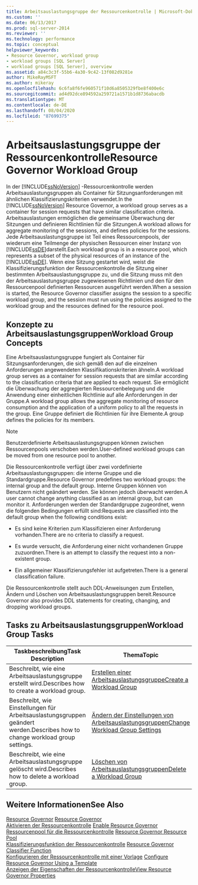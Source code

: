 ```yaml
---
title: Arbeitsauslastungsgruppe der Ressourcenkontrolle | Microsoft-Dokumentation
ms.custom: ''
ms.date: 06/13/2017
ms.prod: sql-server-2014
ms.reviewer: ''
ms.technology: performance
ms.topic: conceptual
helpviewer_keywords:
- Resource Governor, workload group
- workload groups [SQL Server]
- workload groups [SQL Server], overview
ms.assetid: a84c3c3f-55b6-4a30-9c42-13f082d9281e
author: MikeRayMSFT
ms.author: mikeray
ms.openlocfilehash: 6c6fa8f6fe960571f10d6a8505329fbe8f400e6c
ms.sourcegitcommit: ad4d92dce894592a259721a1571b1d8736abacdb
ms.translationtype: MT
ms.contentlocale: de-DE
ms.lasthandoff: 08/04/2020
ms.locfileid: "87699375"
---
```

# <a name="resource-governor-workload-group"></a><span data-ttu-id="9c977-102">Arbeitsauslastungsgruppe der Ressourcenkontrolle</span><span class="sxs-lookup"><span data-stu-id="9c977-102">Resource Governor Workload Group</span></span>
  <span data-ttu-id="9c977-103">In der [!INCLUDE[ssNoVersion](../../includes/ssnoversion-md.md)] -Ressourcenkontrolle werden Arbeitsauslastungsgruppen als Container für Sitzungsanforderungen mit ähnlichen Klassifizierungskriterien verwendet.</span><span class="sxs-lookup"><span data-stu-id="9c977-103">In the [!INCLUDE[ssNoVersion](../../includes/ssnoversion-md.md)] Resource Governor, a workload group serves as a container for session requests that have similar classification criteria.</span></span> <span data-ttu-id="9c977-104">Arbeitsauslastungen ermöglichen die gemeinsame Überwachung der Sitzungen und definieren Richtlinien für die Sitzungen.</span><span class="sxs-lookup"><span data-stu-id="9c977-104">A workload allows for aggregate monitoring of the sessions, and defines policies for the sessions.</span></span> <span data-ttu-id="9c977-105">Jede Arbeitsauslastungsgruppe ist Teil eines Ressourcenpools, der wiederum eine Teilmenge der physischen Ressourcen einer Instanz von [!INCLUDE[ssDE](../../includes/ssde-md.md)]darstellt.</span><span class="sxs-lookup"><span data-stu-id="9c977-105">Each workload group is in a resource pool, which represents a subset of the physical resources of an instance of the [!INCLUDE[ssDE](../../includes/ssde-md.md)].</span></span> <span data-ttu-id="9c977-106">Wenn eine Sitzung gestartet wird, weist die Klassifizierungsfunktion der Ressourcenkontrolle die Sitzung einer bestimmten Arbeitsauslastungsgruppe zu, und die Sitzung muss mit den der Arbeitsauslastungsgruppe zugewiesenen Richtlinien und den für den Ressourcenpool definierten Ressourcen ausgeführt werden.</span><span class="sxs-lookup"><span data-stu-id="9c977-106">When a session is started, the Resource Governor classifier assigns the session to a specific workload group, and the session must run using the policies assigned to the workload group and the resources defined for the resource pool.</span></span>  
  
## <a name="workload-group-concepts"></a><span data-ttu-id="9c977-107">Konzepte zu Arbeitsauslastungsgruppen</span><span class="sxs-lookup"><span data-stu-id="9c977-107">Workload Group Concepts</span></span>  
 <span data-ttu-id="9c977-108">Eine Arbeitsauslastungsgruppe fungiert als Container für Sitzungsanforderungen, die sich gemäß den auf die einzelnen Anforderungen angewendeten Klassifikationskriterien ähneln.</span><span class="sxs-lookup"><span data-stu-id="9c977-108">A workload group serves as a container for session requests that are similar according to the classification criteria that are applied to each request.</span></span> <span data-ttu-id="9c977-109">Sie ermöglicht die Überwachung der aggregierten Ressourcenbelegung und die Anwendung einer einheitlichen Richtlinie auf alle Anforderungen in der Gruppe.</span><span class="sxs-lookup"><span data-stu-id="9c977-109">A workload group allows the aggregate monitoring of resource consumption and the application of a uniform policy to all the requests in the group.</span></span> <span data-ttu-id="9c977-110">Eine Gruppe definiert die Richtlinien für ihre Elemente.</span><span class="sxs-lookup"><span data-stu-id="9c977-110">A group defines the policies for its members.</span></span>  
  
> [!NOTE]  
>  <span data-ttu-id="9c977-111">Benutzerdefinierte Arbeitsauslastungsgruppen können zwischen Ressourcenpools verschoben werden.</span><span class="sxs-lookup"><span data-stu-id="9c977-111">User-defined workload groups can be moved from one resource pool to another.</span></span>  
  
 <span data-ttu-id="9c977-112">Die Ressourcenkontrolle verfügt über zwei vordefinierte Arbeitsauslastungsgruppen: die interne Gruppe und die Standardgruppe.</span><span class="sxs-lookup"><span data-stu-id="9c977-112">Resource Governor predefines two workload groups: the internal group and the default group.</span></span> <span data-ttu-id="9c977-113">Interne Gruppen können von Benutzern nicht geändert werden. Sie können jedoch überwacht werden.</span><span class="sxs-lookup"><span data-stu-id="9c977-113">A user cannot change anything classified as an internal group, but can monitor it.</span></span> <span data-ttu-id="9c977-114">Anforderungen werden der Standardgruppe zugeordnet, wenn die folgenden Bedingungen erfüllt sind:</span><span class="sxs-lookup"><span data-stu-id="9c977-114">Requests are classified into the default group when the following conditions exist:</span></span>  
  
-   <span data-ttu-id="9c977-115">Es sind keine Kriterien zum Klassifizieren einer Anforderung vorhanden.</span><span class="sxs-lookup"><span data-stu-id="9c977-115">There are no criteria to classify a request.</span></span>  
  
-   <span data-ttu-id="9c977-116">Es wurde versucht, die Anforderung einer nicht vorhandenen Gruppe zuzuordnen.</span><span class="sxs-lookup"><span data-stu-id="9c977-116">There is an attempt to classify the request into a non-existent group.</span></span>  
  
-   <span data-ttu-id="9c977-117">Ein allgemeiner Klassifizierungsfehler ist aufgetreten.</span><span class="sxs-lookup"><span data-stu-id="9c977-117">There is a general classification failure.</span></span>  
  
 <span data-ttu-id="9c977-118">Die Ressourcenkontrolle stellt auch DDL-Anweisungen zum Erstellen, Ändern und Löschen von Arbeitsauslastungsgruppen bereit.</span><span class="sxs-lookup"><span data-stu-id="9c977-118">Resource Governor also provides DDL statements for creating, changing, and dropping workload groups.</span></span>  
  
## <a name="workload-group-tasks"></a><span data-ttu-id="9c977-119">Tasks zu Arbeitsauslastungsgruppen</span><span class="sxs-lookup"><span data-stu-id="9c977-119">Workload Group Tasks</span></span>  
  
|<span data-ttu-id="9c977-120">Taskbeschreibung</span><span class="sxs-lookup"><span data-stu-id="9c977-120">Task Description</span></span>|<span data-ttu-id="9c977-121">Thema</span><span class="sxs-lookup"><span data-stu-id="9c977-121">Topic</span></span>|  
|----------------------|-----------|  
|<span data-ttu-id="9c977-122">Beschreibt, wie eine Arbeitsauslastungsgruppe erstellt wird.</span><span class="sxs-lookup"><span data-stu-id="9c977-122">Describes how to create a workload group.</span></span>|[<span data-ttu-id="9c977-123">Erstellen einer Arbeitsauslastungsgruppe</span><span class="sxs-lookup"><span data-stu-id="9c977-123">Create a Workload Group</span></span>](create-a-workload-group.md)|  
|<span data-ttu-id="9c977-124">Beschreibt, wie Einstellungen für Arbeitsauslastungsgruppen geändert werden.</span><span class="sxs-lookup"><span data-stu-id="9c977-124">Describes how to change workload group settings.</span></span>|[<span data-ttu-id="9c977-125">Ändern der Einstellungen von Arbeitsauslastungsgruppen</span><span class="sxs-lookup"><span data-stu-id="9c977-125">Change Workload Group Settings</span></span>](change-workload-group-settings.md)|  
|<span data-ttu-id="9c977-126">Beschreibt, wie eine Arbeitsauslastungsgruppe gelöscht wird.</span><span class="sxs-lookup"><span data-stu-id="9c977-126">Describes how to delete a workload group.</span></span>|[<span data-ttu-id="9c977-127">Löschen von Arbeitsauslastungsgruppen</span><span class="sxs-lookup"><span data-stu-id="9c977-127">Delete a Workload Group</span></span>](delete-a-workload-group.md)|  
  
## <a name="see-also"></a><span data-ttu-id="9c977-128">Weitere Informationen</span><span class="sxs-lookup"><span data-stu-id="9c977-128">See Also</span></span>  
 <span data-ttu-id="9c977-129">[Resource Governor](resource-governor.md) </span><span class="sxs-lookup"><span data-stu-id="9c977-129">[Resource Governor](resource-governor.md) </span></span>  
 <span data-ttu-id="9c977-130">[Aktivieren der Ressourcenkontrolle](enable-resource-governor.md) </span><span class="sxs-lookup"><span data-stu-id="9c977-130">[Enable Resource Governor](enable-resource-governor.md) </span></span>  
 <span data-ttu-id="9c977-131">[Ressourcenpool für die Ressourcenkontrolle](resource-governor-resource-pool.md) </span><span class="sxs-lookup"><span data-stu-id="9c977-131">[Resource Governor Resource Pool](resource-governor-resource-pool.md) </span></span>  
 <span data-ttu-id="9c977-132">[Klassifizierungsfunktion der Ressourcenkontrolle](resource-governor-classifier-function.md) </span><span class="sxs-lookup"><span data-stu-id="9c977-132">[Resource Governor Classifier Function](resource-governor-classifier-function.md) </span></span>  
 <span data-ttu-id="9c977-133">[Konfigurieren der Ressourcenkontrolle mit einer Vorlage](configure-resource-governor-using-a-template.md) </span><span class="sxs-lookup"><span data-stu-id="9c977-133">[Configure Resource Governor Using a Template](configure-resource-governor-using-a-template.md) </span></span>  
 [<span data-ttu-id="9c977-134">Anzeigen der Eigenschaften der Ressourcenkontrolle</span><span class="sxs-lookup"><span data-stu-id="9c977-134">View Resource Governor Properties</span></span>](view-resource-governor-properties.md)  
  
  
